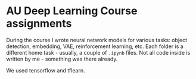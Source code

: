 # AU Deep Learning Course assignments

During the course I wrote neural network models for various tasks: object detection, embedding, VAE, reinforcement learning, etc. Each folder is a different home task - usually, a couple of `.ipynb` files. Not all code inside is written by me - something was there already.

We used tensorflow and tflearn.
